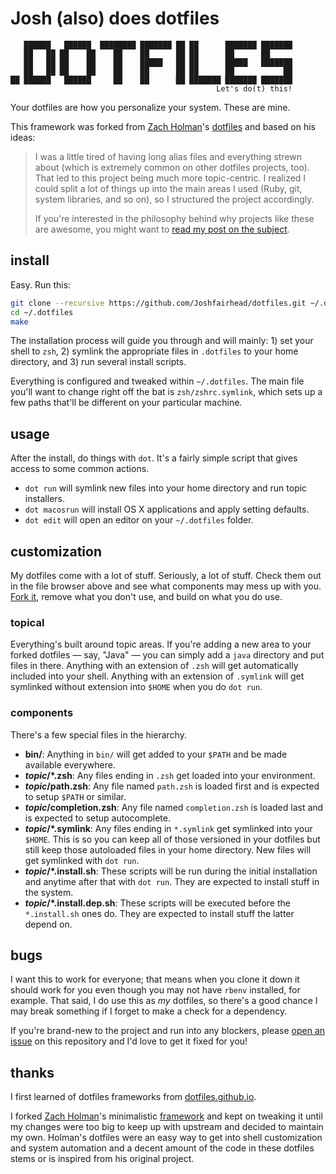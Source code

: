 # Josh (also) does dotfiles

```
   ██████   ██████  ████████ ███████ ██ ██      ███████ ███████
   ██   ██ ██    ██    ██    ██      ██ ██      ██      ██
   ██   ██ ██    ██    ██    █████   ██ ██      █████   ███████
   ██   ██ ██    ██    ██    ██      ██ ██      ██           ██
██ ██████   ██████     ██    ██      ██ ███████ ███████ ███████
                                              Let's do(t) this!
```


Your dotfiles are how you personalize your system. These are mine.

This framework was forked from [Zach Holman](https://github.com/holman)'s
[dotfiles](https://github.com/holman/dotfiles) and based on his ideas:

> I was a little tired of having long alias files and everything strewn about
> (which is extremely common on other dotfiles projects, too). That led to this
> project being much more topic-centric. I realized I could split a lot of
> things up into the main areas I used (Ruby, git, system libraries, and so
> on), so I structured the project accordingly.
>
> If you're interested in the philosophy behind why projects like these are
> awesome, you might want to [read my post on the
> subject](http://zachholman.com/2010/08/dotfiles-are-meant-to-be-forked/).


## install

Easy. Run this:

```bash
git clone --recursive https://github.com/Joshfairhead/dotfiles.git ~/.dotfiles
cd ~/.dotfiles
make
```

The installation process will guide you through and will mainly: 1) set your
shell to `zsh`, 2) symlink the appropriate files in `.dotfiles` to your home
directory, and 3) run several install scripts.

Everything is configured and tweaked within `~/.dotfiles`. The main file
you'll want to change right off the bat is `zsh/zshrc.symlink`, which sets up a
few paths that'll be different on your particular machine.


## usage

After the install, do things with `dot`. It's a fairly simple script that
gives access to some common actions.

* `dot run` will symlink new files into your home directory and run topic
  installers.
* `dot macosrun` will install OS X applications and apply setting defaults.
* `dot edit` will open an editor on your `~/.dotfiles` folder.


## customization

My dotfiles come with a lot of stuff. Seriously, a lot of stuff. Check them out
in the file browser above and see what components may mess up with you.
[Fork it](https://github.com/omegak/dotfiles/fork), remove what you don't use,
and build on what you do use.

### topical

Everything's built around topic areas. If you're adding a new area to your
forked dotfiles — say, "Java" — you can simply add a `java` directory and put
files in there. Anything with an extension of `.zsh` will get automatically
included into your shell. Anything with an extension of `.symlink` will get
symlinked without extension into `$HOME` when you do `dot run`.

### components

There's a few special files in the hierarchy.

- **bin/**: Anything in `bin/` will get added to your `$PATH` and be made
  available everywhere.
- ***topic*/\*.zsh**: Any files ending in `.zsh` get loaded into your
  environment.
- ***topic*/path.zsh**: Any file named `path.zsh` is loaded first and is
  expected to setup `$PATH` or similar.
- ***topic*/completion.zsh**: Any file named `completion.zsh` is loaded
  last and is expected to setup autocomplete.
- ***topic*/\*.symlink**: Any files ending in `*.symlink` get symlinked into
  your `$HOME`. This is so you can keep all of those versioned in your dotfiles
  but still keep those autoloaded files in your home directory. New files will
  get symlinked with `dot run`.
- ***topic*/\*.install.sh**: These scripts will be run during the initial
  installation and anytime after that with `dot run`. They are expected to
  install stuff in the system.
- ***topic*/\*.install.dep.sh**: These scripts will be executed before the
  `*.install.sh` ones do. They are expected to install stuff the latter depend
  on.


## bugs

I want this to work for everyone; that means when you clone it down it should
work for you even though you may not have `rbenv` installed, for example. That
said, I do use this as *my* dotfiles, so there's a good chance I may break
something if I forget to make a check for a dependency.

If you're brand-new to the project and run into any blockers, please
[open an issue](https://github.com/omegak/dotfiles/issues) on this repository
and I'd love to get it fixed for you!


## thanks

I first learned of dotfiles frameworks from
[dotfiles.github.io](http://dotfiles.github.io/).

I forked [Zach Holman](https://github.com/holman)'s minimalistic
[framework](https://github.com/holman/dotfiles) and kept on tweaking it until my
changes were too big to keep up with upstream and decided to maintain my own.
Holman's dotfiles were an easy way to get into shell customization and system
automation and a decent amount of the code in these dotfiles stems or is
inspired from his original project.
